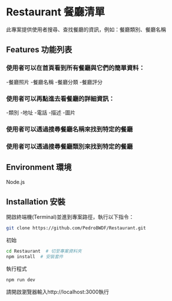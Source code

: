 # Restaurant 餐廳清單

此專案提供使用者搜尋、查找餐廳的資訊，例如：餐廳類別、餐廳名稱

## Features 功能列表
### 使用者可以在首頁看到所有餐廳與它們的簡單資料：
-餐廳照片
-餐廳名稱
-餐廳分類
-餐廳評分
### 使用者可以再點進去看餐廳的詳細資訊：
-類別
-地址
-電話
-描述
-圖片
### 使用者可以透過搜尋餐廳名稱來找到特定的餐廳
### 使用者可以透過搜尋餐廳類別來找到特定的餐廳

## Environment 環境
Node.js

## Installation 安裝
開啟終端機(Terminal)並進到專案路徑，執行以下指令：
```bash
git clone https://github.com/PedroBWDF/Restaurant.git
```
初始
```bash
cd Restaurant  # 切至專案資料夾
npm install  # 安裝套件
```
執行程式
```bash
npm run dev
```
請開啟瀏覽器輸入http://localhost:3000執行
